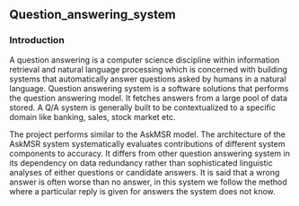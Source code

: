## Question_answering_system

### Introduction

A question answering is a computer science discipline within information retrieval and natural language processing which is concerned with building systems that automatically answer questions asked by humans in a natural language. Question answering system is a software
solutions that performs the question answering model. It fetches answers from a large pool of data stored. A Q/A system is generally built to be contextualized to a specific domain like banking, sales, stock market etc.

The project performs similar to the AskMSR model. The architecture of the AskMSR system systematically evaluates contributions of different system components to accuracy. It differs from other question answering system in its dependency on data redundancy rather than sophisticated linguistic analyses of either questions or candidate answers. It is said that a wrong answer is often worse than no answer, in this system we follow the method where a particular reply is given for answers the system does not know.
